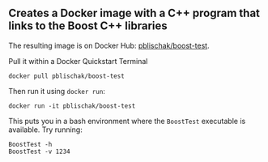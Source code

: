 ## Creates a Docker image with a C++ program that links to the Boost C++ libraries

The resulting image is on Docker Hub: <a href="https://hub.docker.com/r/pblischak/boost-test/" target="_blank">pblischak/boost-test</a>.

Pull it within a Docker Quickstart Terminal

```
docker pull pblischak/boost-test
```

Then run it using `docker run`:

```
docker run -it pblischak/boost-test
```

This puts you in a bash environment where the `BoostTest` executable is available. Try running:

```
BoostTest -h
BoostTest -v 1234
```
